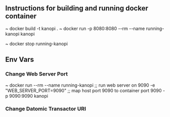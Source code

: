 ## Instructions for building and running docker container

~ docker build -t kanopi .
~ docker run -p 8080:8080 --rm --name running-kanopi kanopi

~ docker stop running-kanopi

## Env Vars
### Change Web Server Port
~ docker run --rm
             --name running-kanopi
             ;; run web server on 9090
             -e "WEB_SERVER_PORT=9090"
             ;; map host port 9090 to container port 9090
             -p 9090:9090
             kanopi

### Change Datomic Transactor URI
